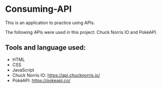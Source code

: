 # Consuming-API

This is an application to practice using APIs.

The following APIs were used in this project: Chuck Norris IO and PokéAPI.

## Tools and language used:
* HTML
* CSS
* JavaScript
* Chuck Norris IO: https://api.chucknorris.io/
* PokéAPI: https://pokeapi.co/
